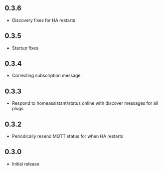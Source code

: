 <!-- https://developers.home-assistant.io/docs/add-ons/presentation#keeping-a-changelog -->
## 0.3.6

- Discovery fixes for HA restarts

## 0.3.5

- Startup fixes

## 0.3.4

- Correcting subscription message

## 0.3.3

- Respond to homeassistant/status online with discover messages for all plugs

## 0.3.2

- Periodically resend MQTT status for when HA restarts 

## 0.3.0

- Initial release

